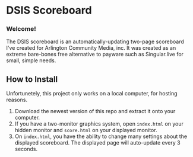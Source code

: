 # DSIS Scoreboard


### Welcome!
The DSIS scoreboard is an automatically-updating two-page scoreboard I've created for Arlington Community Media, inc.
It was created as an extreme bare-bones free alternative to payware such as Singular.live for small, simple needs.

## How to Install
Unfortunetely, this project only works on a local computer, for hosting reasons.

1. Download the newest version of this repo and extract it onto your computer.
2. If you have a two-monitor graphics system, open `index.html` on your hidden monitor and `score.html` on your displayed monitor.
3. On `index.html`, you have the ability to change many settings about the displayed scoreboard. The displayed page will auto-update every 3 seconds.
